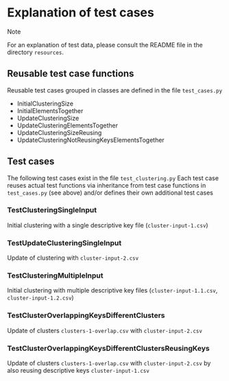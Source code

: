 # Explanation of test cases

> [!NOTE]
> For an explanation of test data, please consult the README file in the directory `resources`.

## Reusable test case functions
Reusable test cases grouped in classes are defined in the file `test_cases.py`

* InitialClusteringSize
* InitialElementsTogether
* UpdateClusteringSize
* UpdateClusteringElementsTogether
* UpdateClusteringSizeReusing
* UpdateClusteringNotReusingKeysElementsTogether


## Test cases
The following test cases exist in the file `test_clustering.py`
Each test case reuses actual test functions via inheritance from test case functions in `test_cases.py` (see above) and/or defines their own additional test cases

### TestClusteringSingleInput
Initial clustering with a single descriptive key file (`cluster-input-1.csv`)

### TestUpdateClusteringSingleInput
Update of clustering with `cluster-input-2.csv`

### TestClusteringMultipleInput
Initial clustering with multiple descriptive key files (`cluster-input-1.1.csv`, `cluster-input-1.2.csv`)

### TestClusterOverlappingKeysDifferentClusters
Update of clusters `clusters-1-overlap.csv` with `cluster-input-2.csv`

### TestClusterOverlappingKeysDifferentClustersReusingKeys
Update of clusters `clusters-1-overlap.csv` with `cluster-input-2.csv` by also reusing descriptive keys `cluster-input-1.csv`

